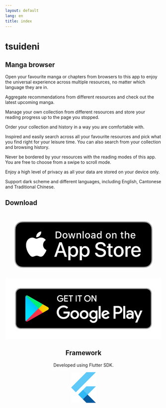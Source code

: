 ```yaml
---
layout: default
lang: en
title: index
---
```


<!-- same as index.md in 'en' folder -->

# tsuideni

## Manga browser

Open your favourite manga or chapters from browsers to this app to enjoy the universal experience across multiple resources, no matter which language they are in.

Aggregate recommendations from different resources and check out the latest upcoming manga.

Manage your own collection from different resources and store your reading progress up to the page you stopped.

Order your collection and history in a way you are comfortable with.

Inspired and easily search across all your favourite resources and pick what you find right for your leisure time. You can also search from your collection and browsing history.

Never be bordered by your resources with the reading modes of this app. You are free to choose from a swipe to scroll mode.

Enjoy a high level of privacy as all your data are stored on your device only.

Support dark scheme and different languages, including English, Cantonese and Traditional Chinese.

## Download

<div align="center">
    <a href="https://apps.apple.com/app/id1585506553" style="width:250px">
        <img src="/assets/img/app-store-download-en.png" alt="app-store-download" style="width:88%;margin:6%">
    </a>
    <a href="https://play.google.com/store/apps/details?id=io.tsuideniworks.tsuideni" style="width:250px">
        <img src="/assets/img/google-play-badge-en.png" alt="google-play-download">
    </a>
</span>

## Framework

Developed using Flutter SDK.

<p align="center">
  <img src="/assets/img/logo_flutter_1080px_clr.png" alt="Flutter" width=80px />
</p>

